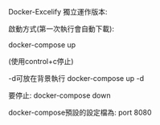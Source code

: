 Docker-Excelify 獨立運作版本:

啟動方式(第一次執行會自動下載):

docker-compose up 

(使用control+c停止)

-d可放在背景執行
docker-compose up -d 

要停止:
docker-compose down

docker-compose預設的設定檔為: 
port 8080
